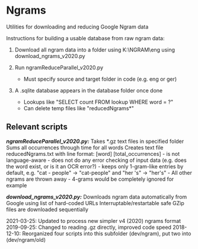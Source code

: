 # Ngrams
Utilities for downloading and reducing Google Ngram data

Instructions for building a usable database from raw ngram data:

1. Download all ngram data into a folder using K:\NGRAM\eng using download_ngrams_v2020.py

2. Run ngramReduceParallel_v2020.py
     - Must specify source and target folder in code (e.g. eng or ger)

3. A .sqlite database appears in the database folder once done
     - Lookups like "SELECT count FROM lookup WHERE word = ?"
     - Can delete temp files like "reducedNgrams*"

## Relevant scripts

***ngramReduceParallel_v2020.py:***
Takes *.gz text files in specified folder
Sums all occurrences through time for all words
Creates text file reducedNgrams.txt with line format: [word]	[total_occurrences]
     - is not language-aware
     - does not do any error checking of input data (e.g. does the word exist, or is it an OCR error?)
     - keeps only 1-gram-like entries by default, e.g. "cat - people" -> "cat-people" and "her 's" -> "her's"
     - All other ngrams are thrown away
     - 4-grams would be completely ignored for example

***download_ngrams_v2020.py:***
Downloads ngram data automatically from Google using list of hard-coded URLs
Interruptable/restartable safe
GZip files are downloaded sequentially


2021-03-25:	Updated to process new simpler v4 (2020) ngrams format
2019-09-25:	Changed to reading .gz directly, improved code speed
2018-12-10: 	Reorganized four scripts into this subfolder (dev/ngram), put two into (dev/ngram/old)
